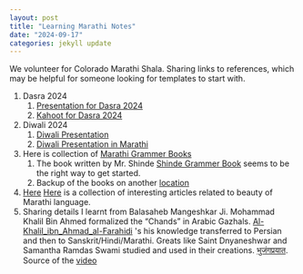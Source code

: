 ```yaml
---
layout: post
title: "Learning Marathi Notes"
date: "2024-09-17"
categories: jekyll update
---
```


We volunteer for Colorado Marathi Shala. Sharing links to references, which may be helpful for someone looking for templates to start with.

1. Dasra 2024
   1. [Presentation for Dasra 2024][Presentation for Dasra 2024]
   2. [Kahoot for Dasra 2024][Kahoot for Dasra 2024]
2. Diwali 2024
   1. [Diwali Presentation][Diwali Presentation]
   2. [Diwali Presentation in Marathi][Diwali Presentation in Marathi]
3. Here is collection of [Marathi Grammer Books][Marathi Grammer Books]
   1. The book written by Mr. Shinde [Shinde Grammer Book] seems to be the right way to get started.
   2. Backup of the books on another [location][another location]
4. [Here] [Here] is a collection of interesting articles related to beauty of Marathi language.
5. Sharing details I learnt from Balasaheb Mangeshkar Ji. Mohammad Khalil Bin Ahmed formalized the “Chands” in Arabic Gazhals. [Al-Khalil_ibn_Ahmad_al-Farahidi][Al-Khalil_ibn_Ahmad_al-Farahidi] 's his knowledge transferred to Persian and then to Sanskrit/Hindi/Marathi. Greats like Saint Dnyaneshwar and Samantha Ramdas Swami studied and used in their creations. [भुजंगप्रयात][भुजंगप्रयात]. Source of the [video][video]

[Marathi Grammer Books]: https://drive.google.com/drive/folders/1BfKwRjpbQkdexzxEHLzak4Ee3GbZHH3a?usp=sharing
[Shinde Grammer Book]: https://drive.google.com/file/d/1L51kSAbVs73DsXfmRcOeur8h7jijsnMq/view?usp=sharing
[Presentation for Dasra 2024]: https://docs.google.com/presentation/d/1k4F_oJYeZr0KeqxsTz6mp_Q-Q8ljW2gz0cIP0ONVbn0/edit#slide=id.g2f99fc3af9c_0_425
[Kahoot for Dasra 2024]: https://create.kahoot.it/details/1c49e38a-7316-48ac-8a04-6046d80da6d9
[Here]: https://www.reddit.com/r/marathi/comments/psb3rq/learning_marathi_links/
[another location]: https://www.dropbox.com/scl/fo/hrbknm8lr0m1y0hrrxmf7/AHLgJlQ13Fv50eUuenW9emE?rlkey=jtuuu3w6jv3piz32jbfz1umfl&st=0was4504&dl=0
[Diwali Presentation]: https://www.dropbox.com/scl/fo/6y6dtij9elckv63k8jyf7/APi0-AD9DbRk5IP5dT3pxfc?rlkey=vztc8uortouragub4nloh0yoc&st=phqlbkcx&dl=0
[Diwali Presentation in Marathi]: https://www.dropbox.com/scl/fo/6y6dtij9elckv63k8jyf7/APi0-AD9DbRk5IP5dT3pxfc?rlkey=vztc8uortouragub4nloh0yoc&st=phqlbkcx&dl=0
[Al-Khalil_ibn_Ahmad_al-Farahidi]: https://en.m.wikipedia.org/wiki/Al-Khalil_ibn_Ahmad_al-Farahidi
[भुजंगप्रयात]: https://mr.m.wikipedia.org/wiki/%E0%A4%AD%E0%A5%81%E0%A4%9C%E0%A4%82%E0%A4%97%E0%A4%AA%E0%A5%8D%E0%A4%B0%E0%A4%AF%E0%A4%BE%E0%A4%A4_(%E0%A4%B5%E0%A5%83%E0%A4%A4%E0%A5%8D%E0%A4%A4)
[video]: https://youtu.be/EXrwDBiUyOM?si=yBXGvnxuOywfeVN7
